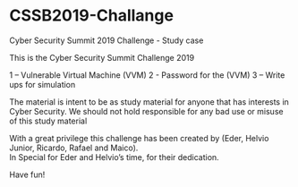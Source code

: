 # CSSB2019-Challange
Cyber Security Summit 2019 Challenge - Study case

This is the Cyber Security Summit Challenge 2019

1 – Vulnerable Virtual Machine (VVM)
2 - Password for the (VVM)
3 – Write ups for simulation

The material is intent to be as study material for anyone that has interests in Cyber Security.
We should not hold responsible for any bad use or misuse of this study material

With a great privilege this challenge has been created by (Eder, Helvio Junior, Ricardo, Rafael and Maico).  
In Special for Eder and Helvio’s time, for their dedication.

Have fun!
